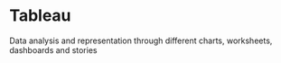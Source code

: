 # Tableau
Data analysis and representation through different charts, worksheets, dashboards and stories
